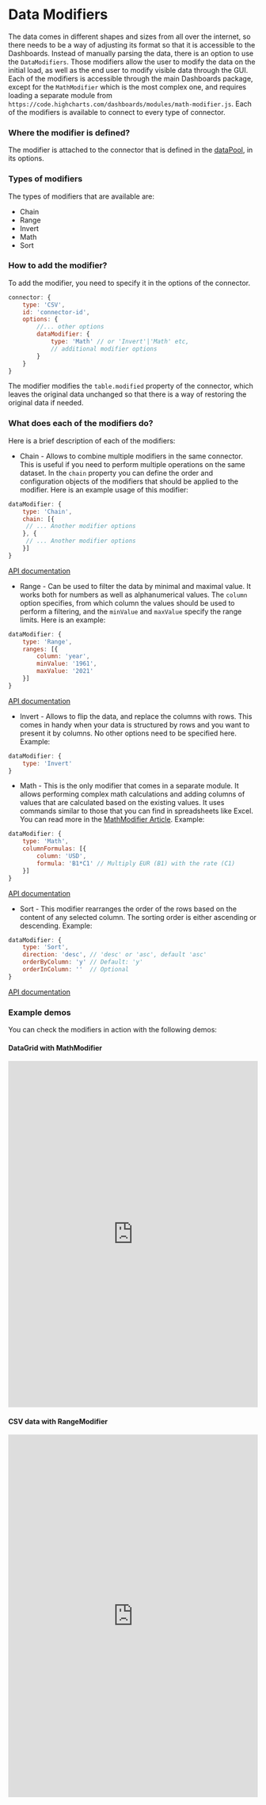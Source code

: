 Data Modifiers
===

The data comes in different shapes and sizes from all over the internet, so there needs to be a way of adjusting its format so that it is accessible to the Dashboards. Instead of manually parsing the data, there is an option to use the `DataModifiers`. Those modifiers allow the user to modify the data on the initial load, as well as the end user to modify visible data through the GUI. Each of the modifiers is accessible through the main Dashboards package, except for the `MathModifier` which is the most complex one, and requires loading a separate module from `https://code.highcharts.com/dashboards/modules/math-modifier.js`. Each of the modifiers is available to connect to every type of connector.

### Where the modifier is defined?
The modifier is attached to the connector that is defined in the [dataPool](https://www.highcharts.com/docs/dashboards/data-handling), in its options.

### Types of modifiers
The types of modifiers that are available are:

* Chain
* Range
* Invert
* Math
* Sort

### How to add the modifier?
To add the modifier, you need to specify it in the options of the connector.
```js
connector: {
    type: 'CSV',
    id: 'connector-id',
    options: {
        //... other options
        dataModifier: {
            type: 'Math' // or 'Invert'|'Math' etc,
            // additional modifier options
        }
    }
}
```
The modifier modifies the `table.modified` property of the connector, which leaves the original data unchanged so that there is a way of restoring the original data if needed.

### What does each of the modifiers do?

Here is a brief description of each of the modifiers:
* Chain - Allows to combine multiple modifiers in the same connector. This is useful if you need to perform multiple operations on the same dataset. In the `chain` property you can define the order and configuration objects of the modifiers that should be applied to the modifier. Here is an example usage of this modifier:
```js
dataModifier: {
    type: 'Chain',
    chain: [{
     // ... Another modifier options
    }, {
     // ... Another modifier options
    }]
}
```
[API documentation](https://api.highcharts.com/dashboards/typedoc/interfaces/Data_Modifiers_ChainModifierOptions.ChainModifierOptions-1.html)

* Range - Can be used to filter the data by minimal and maximal value. It works both for numbers as well as alphanumerical values. The `column` option specifies, from which column the values should be used to perform a filtering, and the `minValue` and `maxValue` specify the range limits. Here is an example:
```js
dataModifier: {
    type: 'Range',
    ranges: [{
        column: 'year',
        minValue: '1961',
        maxValue: '2021'
    }]
}
```
[API documentation](https://api.highcharts.com/dashboards/typedoc/interfaces/Data_Modifiers_RangeModifierOptions.RangeModifierOptions-1.html)

* Invert - Allows to flip the data, and replace the columns with rows. This comes in handy when your data is structured by rows and you want to present it by columns. No other options need to be specified here. Example:
```js
dataModifier: {
    type: 'Invert'
}
```

* Math - This is the only modifier that comes in a separate module. It allows performing complex math calculations and adding columns of values that are calculated based on the existing values. It uses commands similar to those that you can find in spreadsheets like Excel. You can read more in the [MathModifier Article](https://www.highcharts.com/docs/dashboards/mathmodifier-module).
Example:
```js
dataModifier: {
    type: 'Math',
    columnFormulas: [{
        column: 'USD',
        formula: 'B1*C1' // Multiply EUR (B1) with the rate (C1)
    }]
}
```
[API documentation](https://api.highcharts.com/dashboards/typedoc/interfaces/Data_Modifiers_MathModifierOptions.MathModifierOptions-1.html)

* Sort - This modifier rearranges the order of the rows based on the content of any selected column. The sorting order is either ascending or descending.
Example:
```js
dataModifier: {
    type: 'Sort',
    direction: 'desc', // 'desc' or 'asc', default 'asc'
    orderByColumn: 'y' // Default: 'y'
    orderInColumn: ''  // Optional
}
```
[API documentation](https://api.highcharts.com/dashboards/typedoc/interfaces/Data_Modifiers_SortModifierOptions.SortModifierOptions-1.html)

### Example demos
You can check the modifiers in action with the following demos:

#### DataGrid with MathModifier
<iframe style="width: 100%; height: 700px; border: none;" src="https://www.highcharts.com/samples/embed/dashboards/demo/datagrid-mathmodifier" allow="fullscreen"></iframe>

#### CSV data with RangeModifier
<iframe style="width: 100%; height: 733px; border: none;" src="https://www.highcharts.com/samples/embed/dashboards/data/csv-modifiers" allow="fullscreen"></iframe>
